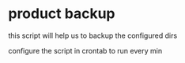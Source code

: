 # product backup 
this script will help us to backup the configured dirs

configure the script in crontab to run every min 
